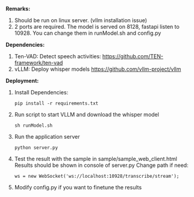 **Remarks:**
1. Should be run on linux server. (vllm installation issue)
2. 2 ports are required. The model is served on 8128, fastapi listen to 10928. You can change them in runModel.sh and config.py

**Dependencies:**
1. Ten-VAD: Detect speech activities:
   https://github.com/TEN-framework/ten-vad
2. vLLM: Deploy whisper models
   https://github.com/vllm-project/vllm

**Deployment:**

1. Install Dependencies:
   ```
   pip install -r requirements.txt
   ```
   
2. Run script to start VLLM and download the whisper model
   ```
   sh runModel.sh
   ```
3. Run the application server
   ```
   python server.py
   ```
4. Test the result with the sample in sample/sample_web_client.html
   Results should be shown in console of server.py
   Change path if need:
   ```
   ws = new WebSocket('ws://localhost:10928/transcribe/stream');
   ```

6. Modify config.py if you want to finetune the results
